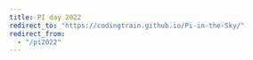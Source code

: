 ```yaml
---
title: PI day 2022
redirect_to: "https://codingtrain.github.io/Pi-in-the-Sky/"
redirect_from:
  - "/pi2022"
---
```

